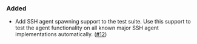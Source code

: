 ### Added

  - Add SSH agent spawning support to the test suite.  Use this support to
    test the agent functionality on all known major SSH agent
    implementations automatically. ([#12])

[#12]: https://github.com/the-13th-letter/derivepassphrase/issues/12
